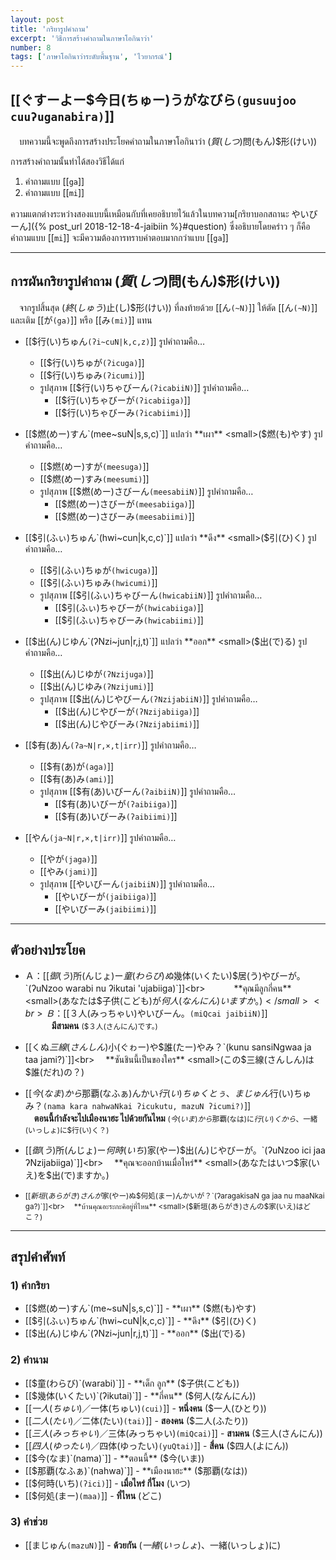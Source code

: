 ```yaml
---
layout: post
title: 'กริยารูปคำถาม'
excerpt: 'วิธีการสร้างคำถามในภาษาโอกินาว่า'
number: 8
tags: ['ภาษาโอกินาว่าระดับพื้นฐาน', 'ไวยากรณ์']
---
```


## [[ぐすーよー$今日(ちゅー)うがなびら`(gusuujoo cuuʔuganabira)`]]

　บทความนี้จะพูดถึงการสร้างประโยคคำถามในภาษาโอกินาว่า ($質(しつ)$問(もん)$形(けい))

การสร้างคำถามนั้นทำได้สองวิธีได้แก่ 

1. คำถามแบบ [[`ga`]]
2. คำถามแบบ [[`mi`]]

ความแตกต่างระหว่างสองแบบนี้เหมือนกับที่เคยอธิบายไว้แล้วในบทความ[กริยาบอกสถานะ やいびーん]({% post_url 2018-12-18-4-jaibiin %}#question) ซึ่งอธิบายโดยคร่าว ๆ ก็คือ คำถามแบบ [[`mi`]] จะมีความต้องการทราบคำตอบมากกว่าแบบ [[`ga`]]

---

## การผันกริยารูปคำถาม ($質(しつ)$問(もん)$形(けい))

　จากรูปสิ้นสุด ($終(しゅう)$止(し)$形(けい)) ที่ลงท้ายด้วย [[ん`(~N)`]] ให้ตัด [[ん`(~N)`]] และเติม [[が`(ga)`]] หรือ [[み`(mi)`]] แทน

- [[$行(い)ちゅん`(ʔi~cuN|k,c,z)`]] รูปคำถามคือ…
    - [[$行(い)ちゅが`(ʔicuga)`]]
    - [[$行(い)ちゅみ`(ʔicumi)`]]
    - รูปสุภาพ [[$行(い)ちゃびーん`(ʔicabiiN)`]] รูปคำถามคือ…
        - [[$行(い)ちゃびーが`(ʔicabiiga)`]]
        - [[$行(い)ちゃびーみ`(ʔicabiimi)`]]

- [[$燃(めー)すん`(mee~suN|s,s,c)`]] แปลว่า **เผา** <small>($燃(も)やす)</small> รูปคำถามคือ…
    - [[$燃(めー)すが`(meesuga)`]]
    - [[$燃(めー)すみ`(meesumi)`]]
    - รูปสุภาพ [[$燃(めー)さびーん`(meesabiiN)`]] รูปคำถามคือ…
        - [[$燃(めー)さびーが`(meesabiiga)`]]
        - [[$燃(めー)さびーみ`(meesabiimi)`]]

- [[$引(ふぃ)ちゅん`(hwi~cun|k,c,c)`]] แปลว่า **ดึง** <small>($引(ひ)く)</small> รูปคำถามคือ…
    - [[$引(ふぃ)ちゅが`(hwicuga)`]]
    - [[$引(ふぃ)ちゅみ`(hwicumi)`]]
    - รูปสุภาพ [[$引(ふぃ)ちゃびーん`(hwicabiiN)`]] รูปคำถามคือ…
        - [[$引(ふぃ)ちゃびーが`(hwicabiiga)`]]
        - [[$引(ふぃ)ちゃびーみ`(hwicabiimi)`]]

- [[$出(ん)じゆん`(ʔNzi~jun|r,j,t)`]] แปลว่า **ออก** <small>($出(で)る)</small> รูปคำถามคือ…
    - [[$出(ん)じゆが`(ʔNzijuga)`]]
    - [[$出(ん)じゆみ`(ʔNzijumi)`]]
    - รูปสุภาพ [[$出(ん)じやびーん`(ʔNzijabiiN)`]] รูปคำถามคือ…
        - [[$出(ん)じやびーが`(ʔNzijabiiga)`]]
        - [[$出(ん)じやびーみ`(ʔNzijabiimi)`]]

- [[$有(あ)ん`(ʔa~N|r,×,t|irr)`]] รูปคำถามคือ…
    - [[$有(あ)が`(aga)`]]
    - [[$有(あ)み`(ami)`]]
    - รูปสุภาพ [[$有(あ)いびーん`(ʔaibiiN)`]] รูปคำถามคือ…
        - [[$有(あ)いびーが`(ʔaibiiga)`]]
        - [[$有(あ)いびーみ`(ʔaibiimi)`]]

- [[やん`(ja~N|r,×,t|irr)`]] รูปคำถามคือ…
    - [[やが`(jaga)`]]
    - [[やみ`(jami)`]]
    - รูปสุภาพ [[やいびーん`(jaibiiN)`]] รูปคำถามคือ…
        - [[やいびーが`(jaibiiga)`]]
        - [[やいびーみ`(jaibiimi)`]]

---

## ตัวอย่างประโยค

-   Ａ：[[$御(う)$所(んじょ)ー$童(わらび)ぬ$幾体(いくたい)$居(う)やびーが。`(ʔuNzoo warabi nu ʔikutai 'ujabiiga)`]]<br>
    　　　**คุณมีลูกกี่คน** <small>(あなたは$子供(こども)が$何人(なんにん)いますか。)</small><br>
    Ｂ：[[$３人(みっちゃい)やいびーん。`(miQcai jaibiiN)`]]<br>
    　　　**มีสามคน** <small>($３人(さんにん)です。)</small>

- [[くぬ$三線(さんしん)$小(ぐゎー)や$誰(たー)やみ？`(kunu sansiNgwaa ja taa jami?)`]]<br>
    　**ซันชินนี้เป็นของใคร** <small>(この$三線(さんしん)は$誰(だれ)の？)</small>

- [[$今(なま)から$那覇(なふぁ)んかい$行(い)ちゅくとぅ、まじゅん$行(い)ちゅみ？`(nama kara nahwaNkai ʔicukutu, mazuN ʔicumi?)`]]<br>
    　**ตอนนี้กำลังจะไปเมืองนาฮะ ไปด้วยกันไหม** <small>($今(いま)から$那覇(なは)に$行(い)くから、$一緒(いっしょ)に$行(い)く？)</small>

- [[$御(う)$所(んじょ)ー$何時(いち)$家(やー)$出(ん)じやびーが。`(ʔuNzoo ici jaa ʔNzijabiiga)`]]<br>
    　**คุณจะออกบ้านเมื่อไหร่** <small>(あなたはいつ$家(いえ)を$出(で)ますか。)<small>

- [[$新垣(あらがき)さんが$家(やー)ぬ$何処(まー)んかいが？`(ʔaragakisaN ga jaa nu maaNkai ga?)`]]<br>
    　**บ้านคุณอะระกะคิอยู่ที่ไหน** <small>($新垣(あらがき)さんの$家(いえ)はどこ？)</small>

---

## สรุปคำศัพท์

### 1) คำกริยา

- [[$燃(めー)すん`(me~suN|s,s,c)`]] - **เผา** ($燃(も)やす)
- [[$引(ふぃ)ちゅん`(hwi~cuN|k,c,c)`]] - **ดึง** ($引(ひ)く)
- [[$出(ん)じゆん`(ʔNzi~jun|r,j,t)`]] - **ออก** ($出(で)る)

### 2) คำนาม

- [[$童(わらび)`(warabi)`]] - **เด็ก ลูก** ($子供(こども))
- [[$幾体(いくたい)`(ʔikutai)`]] - **กี่คน** ($何人(なんにん))
- [[$一人(ちゅい)／$一体(ちゅい)`(cui)`]] - **หนึ่งคน** ($一人(ひとり))
- [[$二人(たい)／$二体(たい)`(tai)`]] - **สองคน** ($二人(ふたり))
- [[$三人(みっちゃい)／$三体(みっちゃい)`(miQcai)`]] - **สามคน** ($三人(さんにん))
- [[$四人(ゆったい)／$四体(ゆったい)`(yuQtai)`]] - **สี่คน** ($四人(よにん))
- [[$今(なま)`(nama)`]] - **ตอนนี้** ($今(いま))
- [[$那覇(なふぁ)`(nahwa)`]] - **เมืองนาฮะ** ($那覇(なは))
- [[$何時(いち)`(ʔici)`]] - **เมื่อไหร่ กี่โมง** (いつ)
- [[$何処(まー)`(maa)`]] - **ที่ไหน** (どこ)

### 3) คำช่วย

- [[まじゅん`(mazuN)`]] - **ด้วยกัน** ($一緒(いっしょ)、$一緒(いっしょ)に)
